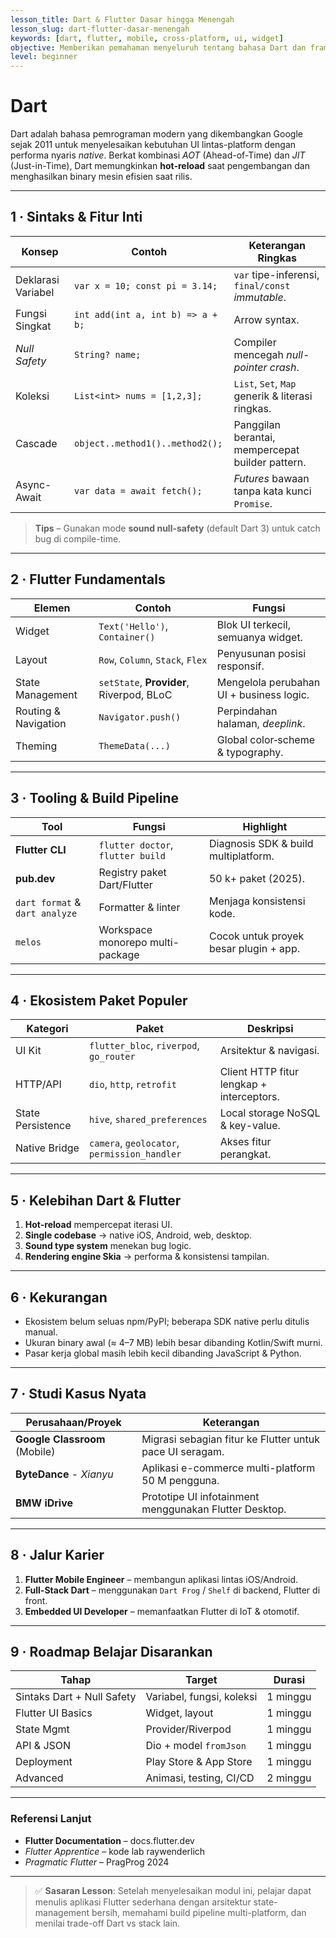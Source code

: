 ```yaml
---
lesson_title: Dart & Flutter Dasar hingga Menengah
lesson_slug: dart-flutter-dasar-menengah
keywords: [dart, flutter, mobile, cross-platform, ui, widget]
objective: Memberikan pemahaman menyeluruh tentang bahasa Dart dan framework Flutter, mulai sintaks dasar hingga pola arsitektur aplikasi lintas-platform.
level: beginner
---
```


# Dart

Dart adalah bahasa pemrograman modern yang dikembangkan Google sejak 2011 untuk menyelesaikan kebutuhan UI lintas-platform dengan performa nyaris _native_. Berkat kombinasi _AOT_ (Ahead-of-Time) dan _JIT_ (Just-in-Time), Dart memungkinkan **hot-reload** saat pengembangan dan menghasilkan binary mesin efisien saat rilis.

---

## 1 · Sintaks & Fitur Inti

| Konsep | Contoh | Keterangan Ringkas |
|--------|--------|--------------------|
| Deklarasi Variabel | `var x = 10; const pi = 3.14;` | `var` tipe-inferensi, `final/const` _immutable_. |
| Fungsi Singkat | `int add(int a, int b) => a + b;` | Arrow syntax. |
| _Null Safety_ | `String? name;` | Compiler mencegah _null-pointer crash_. |
| Koleksi | `List<int> nums = [1,2,3];` | `List`, `Set`, `Map` generik & literasi ringkas. |
| Cascade | `object..method1()..method2();` | Panggilan berantai, mempercepat builder pattern. |
| Async-Await | `var data = await fetch();` | _Futures_ bawaan tanpa kata kunci `Promise`. |

> **Tips** – Gunakan mode **sound null-safety** (default Dart 3) untuk catch bug di compile-time.

---

## 2 · Flutter Fundamentals

| Elemen | Contoh | Fungsi |
|--------|--------|--------|
| Widget | `Text('Hello')`, `Container()` | Blok UI terkecil, semuanya widget. |
| Layout | `Row`, `Column`, `Stack`, `Flex` | Penyusunan posisi responsif. |
| State Management | `setState`, **Provider**, Riverpod, BLoC | Mengelola perubahan UI + business logic. |
| Routing & Navigation | `Navigator.push()` | Perpindahan halaman, _deeplink_. |
| Theming | `ThemeData(...)` | Global color‐scheme & typography. |

---

## 3 · Tooling & Build Pipeline

| Tool | Fungsi | Highlight |
|------|--------|-----------|
| **Flutter CLI** | `flutter doctor`, `flutter build` | Diagnosis SDK & build multiplatform. |
| **pub.dev** | Registry paket Dart/Flutter | 50 k+ paket (2025). |
| `dart format` & `dart analyze` | Formatter & linter | Menjaga konsistensi kode. |
| `melos` | Workspace monorepo multi-package | Cocok untuk proyek besar plugin + app. |

---

## 4 · Ekosistem Paket Populer

| Kategori | Paket | Deskripsi |
|----------|-------|-----------|
| UI Kit | `flutter_bloc`, `riverpod`, `go_router` | Arsitektur & navigasi. |
| HTTP/API | `dio`, `http`, `retrofit` | Client HTTP fitur lengkap + interceptors. |
| State Persistence | `hive`, `shared_preferences` | Local storage NoSQL & key-value. |
| Native Bridge | `camera`, `geolocator`, `permission_handler` | Akses fitur perangkat. |

---

## 5 · Kelebihan Dart & Flutter

1. **Hot-reload** mempercepat iterasi UI.  
2. **Single codebase** → native iOS, Android, web, desktop.  
3. **Sound type system** menekan bug logic.  
4. **Rendering engine Skia** → performa & konsistensi tampilan.

---

## 6 · Kekurangan

* Ekosistem belum seluas npm/PyPI; beberapa SDK native perlu ditulis manual.  
* Ukuran binary awal (≈ 4–7 MB) lebih besar dibanding Kotlin/Swift murni.  
* Pasar kerja global masih lebih kecil dibanding JavaScript & Python.

---

## 7 · Studi Kasus Nyata

| Perusahaan/Proyek | Keterangan |
|-------------------|------------|
| **Google Classroom** (Mobile) | Migrasi sebagian fitur ke Flutter untuk pace UI seragam. |
| **ByteDance** - _Xianyu_ | Aplikasi e-commerce multi-platform 50 M pengguna. |
| **BMW iDrive** | Prototipe UI infotainment menggunakan Flutter Desktop. |

---

## 8 · Jalur Karier

1. **Flutter Mobile Engineer** – membangun aplikasi lintas iOS/Android.  
2. **Full-Stack Dart** – menggunakan `Dart Frog` / `Shelf` di backend, Flutter di front.  
3. **Embedded UI Developer** – memanfaatkan Flutter di IoT & otomotif.

---

## 9 · Roadmap Belajar Disarankan

| Tahap | Target | Durasi |
|-------|--------|--------|
| Sintaks Dart + Null Safety | Variabel, fungsi, koleksi | 1 minggu |
| Flutter UI Basics | Widget, layout | 1 minggu |
| State Mgmt | Provider/Riverpod | 1 minggu |
| API & JSON | Dio + model `fromJson` | 1 minggu |
| Deployment | Play Store & App Store | 1 minggu |
| Advanced | Animasi, testing, CI/CD | 2 minggu |

---

### Referensi Lanjut

* **Flutter Documentation** – docs.flutter.dev  
* _Flutter Apprentice_ – kode lab raywenderlich  
* _Pragmatic Flutter_ – PragProg 2024

---

> ✅ **Sasaran Lesson**: Setelah menyelesaikan modul ini, pelajar dapat menulis aplikasi Flutter sederhana dengan arsitektur state-management bersih, memahami build pipeline multi-platform, dan menilai trade-off Dart vs stack lain.
